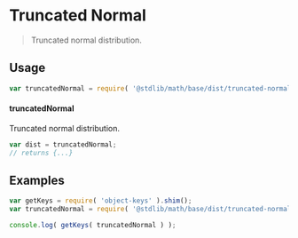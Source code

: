 # Truncated Normal

> Truncated normal distribution.


<section class="usage">

## Usage

``` javascript
var truncatedNormal = require( '@stdlib/math/base/dist/truncated-normal' );
```

#### truncatedNormal

Truncated normal distribution.

``` javascript
var dist = truncatedNormal;
// returns {...}
```

</section>

<!-- /.usage -->


<section class="examples">

## Examples

<!-- TODO: better examples -->

``` javascript
var getKeys = require( 'object-keys' ).shim();
var truncatedNormal = require( '@stdlib/math/base/dist/truncated-normal' );

console.log( getKeys( truncatedNormal ) );
```

</section>

<!-- /.examples -->


<section class="links">

</section>

<!-- /.links -->
